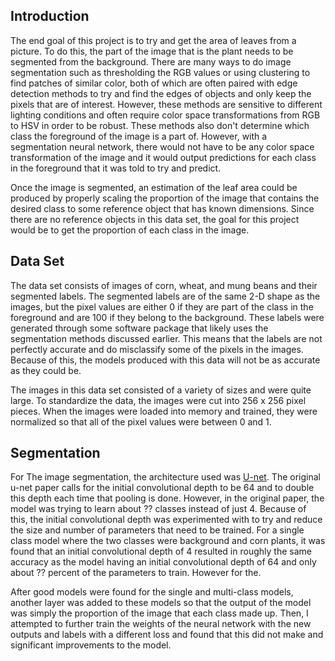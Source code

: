 ## Introduction
The end goal of this project is to try and get the area of leaves from a picture. To do this, the part of the image that is the plant needs to be segmented from the background. There are many ways to do image segmentation such as thresholding the RGB values or using clustering to find patches of similar color, both of which are often paired with edge detection methods to try and find the edges of objects and only keep the pixels that are of interest. However, these methods are sensitive to different lighting conditions and often require color space transformations from RGB to HSV in order to be robust. These methods also don't determine which class the foreground of the image is a part of. However, with a segmentation neural network, there would not have to be any color space transformation of the image and it would output predictions for each class in the foreground that it was told to try and predict.

Once the image is segmented, an estimation of the leaf area could be produced by properly scaling the proportion of the image that contains the desired class to some reference object that has known dimensions. Since there are no reference objects in this data set, the goal for this project would be to get the proportion of each class in the image.

## Data Set
The data set consists of images of corn, wheat, and mung beans and their segmented labels. The segmented labels are of the same 2-D shape as the images, but the pixel values are either 0 if they are part of the class in the foreground and are 100 if they belong to the background. These labels were generated through some software package that likely uses the segmentation methods discussed earlier. This means that the labels are not perfectly accurate and do misclassify some of the pixels in the images. Because of this, the models produced with this data will not be as accurate as they could be.

The images in this data set consisted of a variety of sizes and were quite large. To standardize the data, the images were cut into 256 x 256 pixel pieces. When the images were loaded into memory and trained, they were normalized so that all of the pixel values were between 0 and 1.  

## Segmentation
For The image segmentation, the architecture used was [U-net](https://arxiv.org/abs/1505.04597). The original u-net paper calls for the initial convolutional depth to be 64 and to double this depth each time that pooling is done. However, in the original paper, the model was trying to learn about ?? classes instead of just 4. Because of this, the initial convolutional depth was experimented with to try and reduce the size and number of parameters that need to be trained. For a single class model where the two classes were background and corn plants, it was found that an initial convolutional depth of 4 resulted in roughly the same accuracy as the model having an initial convolutional depth of 64 and only about ?? percent of the parameters to train. However for the.

After good models were found for the single and multi-class models, another layer was added to these models so that the output of the model was simply the proportion of the image that each class made up. Then, I attempted to further train the weights of the neural network with the new outputs and labels with a different loss and found that this did not make and significant improvements to the model.
